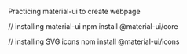 Practicing material-ui to create webpage

// installing material-ui
npm install @material-ui/core

// installing SVG icons
npm install @material-ui/icons

